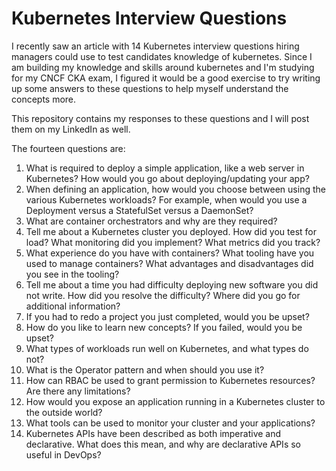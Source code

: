 # Kubernetes Interview Questions

I recently saw an article with 14 Kubernetes interview questions hiring managers could use to test candidates knowledge of kubernetes. Since I am building my knowledge and skills around kubernetes and I'm studying for my CNCF CKA exam, I figured it would be a good exercise to try writing up some answers to these questions to help myself understand the concepts more.

This repository contains my responses to these questions and I will post them on my LinkedIn as well.

The fourteen questions are:

1. What is required to deploy a simple application, like a web server in Kubernetes? How would you go about deploying/updating your app?
2. When defining an application, how would you choose between using the various Kubernetes workloads? For example, when would you use a Deployment versus a StatefulSet versus a DaemonSet?
3. What are container orchestrators and why are they required?
4. Tell me about a Kubernetes cluster you deployed. How did you test for load? What monitoring did you implement? What metrics did you track?
5. What experience do you have with containers? What tooling have you used to manage containers? What advantages and disadvantages did you see in the tooling?
6. Tell me about a time you had difficulty deploying new software you did not write. How did you resolve the difficulty? Where did you go for additional information?
7. If you had to redo a project you just completed, would you be upset?
8. How do you like to learn new concepts? If you failed, would you be upset?
9. What types of workloads run well on Kubernetes, and what types do not?
10. What is the Operator pattern and when should you use it?
11. How can RBAC be used to grant permission to Kubernetes resources? Are there any limitations?
12. How would you expose an application running in a Kubernetes cluster to the outside world?
13. What tools can be used to monitor your cluster and your applications?
14. Kubernetes APIs have been described as both imperative and declarative. What does this mean, and why are declarative APIs so useful in DevOps?
